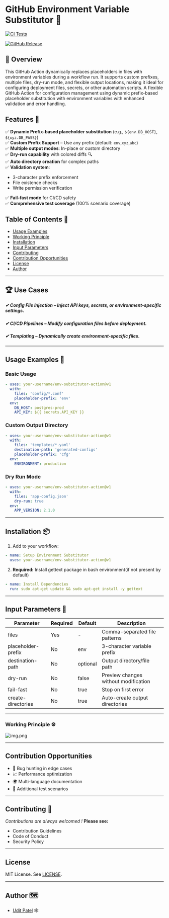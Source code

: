 # GitHub Environment Variable Substitutor 🔄

[![CI Tests](https://github.com/<your-username>/env-substitutor-action/actions/workflows/ci.yml/badge.svg)](https://github.com/<your-username>/env-substitutor-action/actions)

[![GitHub Release](https://img.shields.io/github/v/release/<your-username>/env-substitutor-action)](https://github.com/<your-username>/env-substitutor-action/releases)

## 🚀 **Overview**
This GitHub Action dynamically replaces placeholders in files with environment variables during a workflow run.
It supports custom prefixes, multiple files, dry-run mode, and flexible output locations, making it ideal for configuring deployment files, secrets, or other automation scripts.
A flexible GitHub Action for configuration management using dynamic prefix-based placeholder substitution with environment 
variables with enhanced validation and error handling.

## Features 🌟

✅ **Dynamic Prefix-based placeholder substitution** (e.g., `${env.DB_HOST}`, `${xyz.DB_PASS}`)  
✅ **Custom Prefix Support** – Use any prefix (default: `env`,`xyz`,`abc`)  
✅ **Multiple output modes**: In-place or custom directory  
✅ **Dry-run capability** with colored diffs 🔍  
✅ **Auto directory creation** for complex paths  
✅ **Validation system**:

- 3-character prefix enforcement
- File existence checks
- Write permission verification

✅ **Fail-fast mode** for CI/CD safety  
✅ **Comprehensive test coverage** (100% scenario coverage)

## Table of Contents 📖

- [Usage Examples](#usage-examples-)
- [Working Principle](#working-principle-)
- [Installation](#installation-)
- [Input Parameters](#input-parameters-)
- [Contributing](#contributing-)
- [Contribution Opportunities](#contribution-opportunities)
- [License](#license-)
- [Author](#author-)


---
## 🏆 Use Cases

##### ✔ _**Config File Injection**_ – Inject API keys, secrets, or environment-specific settings.  
##### ✔ _**CI/CD Pipelines**_ – Modify configuration files before deployment.  
##### ✔ _**Templating**_ – Dynamically create environment-specific files.

---
## Usage Examples 🚀

### Basic Usage

```yaml
- uses: your-username/env-substitutor-action@v1
  with:
    files: 'config/*.conf'
    placeholder-prefix: 'env'
  env:
    DB_HOST: postgres-prod
    API_KEY: ${{ secrets.API_KEY }}
```

### Custom Output Directory

```yaml
- uses: your-username/env-substitutor-action@v1
  with:
    files: 'templates/*.yaml'
    destination-path: 'generated-configs'
    placeholder-prefix: 'cfg'
  env:
    ENVIRONMENT: production
```

### Dry Run Mode

```yaml
- uses: your-username/env-substitutor-action@v1
  with:
    files: 'app-config.json'
    dry-run: true
  env:
    APP_VERSION: 2.1.0
```
---
## Installation 📦

1. Add to your workflow:
```yaml
- name: Setup Environment Substitutor
  uses: your-username/env-substitutor-action@v1
```
2. **Required:** Install gettext package in bash environment(if not present by default)
```yaml
- name: Install Dependencies
  run: sudo apt-get update && sudo apt-get install -y gettext
```
--- 
## Input Parameters 📝

| Parameter	          | Required	 | Default    | 	Description                         |
|---------------------|-----------|------------|--------------------------------------|
| files               | 	Yes	     | -          | 	Comma-separated file patterns       |
| placeholder-prefix	 | No	       | env        | 	3-character variable prefix         |
| destination-path	   | No        | 	optional	 | Output directory/file path           |
| dry-run	            | No        | 	false	    | Preview changes without modification |
| fail-fast	          | No        | 	true	     | Stop on first error                  |
| create-directories	 | No        | 	true      | 	Auto-create output directories      |
---
### Working Principle ⚙

![img.png](templates/flow_diagram.png)

[//]: # (alternate)

[//]: # (<img src="templates/flow_diagram.png" alt="Description" width="200" height="500">)

---
## Contribution Opportunities
- 🐛 Bug hunting in edge cases
- 📈 Performance optimization
- 🌍 Multi-language documentation 
- 🧪 Additional test scenarios
---
## Contributing 🤝
_Contributions are always welcomed !_ **Please see:**
- Contribution Guidelines 
- Code of Conduct
- Security Policy
---
## License
MIT License. See [LICENSE](LICENSE).

---

## Author 🗺️
- [Udit Patel](https://www.linkedin.com/in/udit-patel-69b313113/) 🕸️





